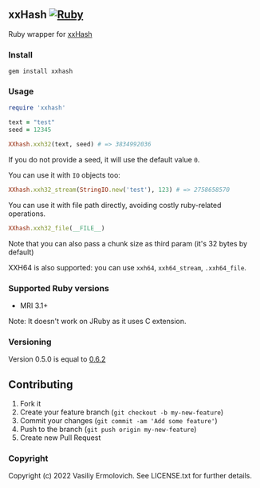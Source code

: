 ## xxHash [![Ruby](https://github.com/nashby/xxhash/actions/workflows/ruby.yml/badge.svg)](https://github.com/nashby/xxhash/actions/workflows/ruby.yml)

Ruby wrapper for [xxHash](https://github.com/Cyan4973/xxHash)

### Install

    gem install xxhash

### Usage

```ruby
require 'xxhash'

text = "test"
seed = 12345

XXhash.xxh32(text, seed) # => 3834992036
```

If you do not provide a seed, it will use the default value `0`.

You can use it with `IO` objects too:

```ruby
XXhash.xxh32_stream(StringIO.new('test'), 123) # => 2758658570
```

You can use it with file path directly, avoiding costly ruby-related operations.

```ruby
XXhash.xxh32_file(__FILE__)
```

Note that you can also pass a chunk size as third param (it's 32 bytes by default)

XXH64 is also supported: you can use `xxh64`, `xxh64_stream`, `.xxh64_file`.

### Supported Ruby versions

- MRI 3.1+

Note: It doesn't work on JRuby as it uses C extension.

### Versioning

Version 0.5.0 is equal to [0.6.2](https://github.com/Cyan4973/xxHash/tree/v0.6.2)

## Contributing

1. Fork it
2. Create your feature branch (`git checkout -b my-new-feature`)
3. Commit your changes (`git commit -am 'Add some feature'`)
4. Push to the branch (`git push origin my-new-feature`)
5. Create new Pull Request

### Copyright

Copyright (c) 2022 Vasiliy Ermolovich. See LICENSE.txt for
further details.
